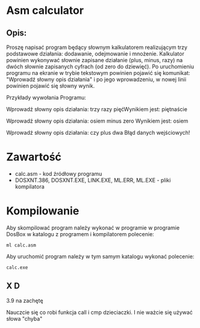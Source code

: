 # Asm calculator

## Opis:

Proszę napisać program będący słownym kalkulatorem realizującym trzy podstawowe działania: dodawanie, odejmowanie i mnożenie.
Kalkulator powinien wykonywać słownie zapisane działanie (plus, minus, razy) na dwóch słownie zapisanych cyfrach (od zero do dziewięć).
Po uruchomieniu programu na ekranie w trybie tekstowym powinien pojawić się komunikat: "Wprowadź słowny opis działania" i po jego wprowadzeniu, w nowej linii powinien pojawić się słowny wynik.

Przykłady wywołania Programu:

Wprowadź słowny opis działania: trzy razy pięćWynikiem jest: piętnaście

Wprowadź słowny opis działania: osiem minus zero
Wynikiem jest: osiem

Wprowadź słowny opis działania: czy plus dwa
Błąd danych wejściowych!

 
# Zawartość

* calc.asm - kod źródłowy programu
* DOSXNT.386, DOSXNT.EXE, LINK.EXE, ML.ERR, ML.EXE - pliki kompilatora

# Kompilowanie

Aby skompilować program należy wykonać w programie w programie DosBox w katalogu z programem i kompilatorem polecenie:

```
ml calc.asm
```

Aby uruchomić program należy w tym samym katalogu wykonać polecenie:
```
calc.exe
```

## X D

3.9 na zachętę

Nauczcie się co robi funkcja call i cmp dzieciaczki.
I nie ważcie się używać słowa "chyba"

